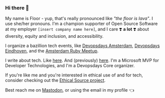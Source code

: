 ### Hi there 👋

My name is Floor - yup, that's really pronounced like *"the floor is lava"*. I use she/her pronouns. I'm a champion supporter of Open Source Software at my employer `[insert company name here]`, and I care ❣️ **a lot** ❣️ about diversity, equity and inclusion, and accessibility. 

I organize a bazillion tech events, like [Devopsdays Amsterdam](https://devopsdays.org/events/2023-amsterdam/welcome/), [Devopsdays Eindhoven](https://devopsdays.org/events/2022-eindhoven/welcome/), and the [Amsterdam Ruby Meetup](https://www.meetup.com/Amsterdam-rb/).

I write about tech. Like [here](https://dev.to/floord). And (previously) [here](https://medium.com/@floriendrees). I'm a Microsoft MVP for Developer Technologies, and I'm a Devopsdays Core organizer.

If you're like me and you're interested in ethical use of and for tech, consider checking out the [Ethical Source project](https://ethicalsource.dev/).

Best reach me on [Mastodon](https://mastodon.lol/@floord), or using the email in my profile 👈 
